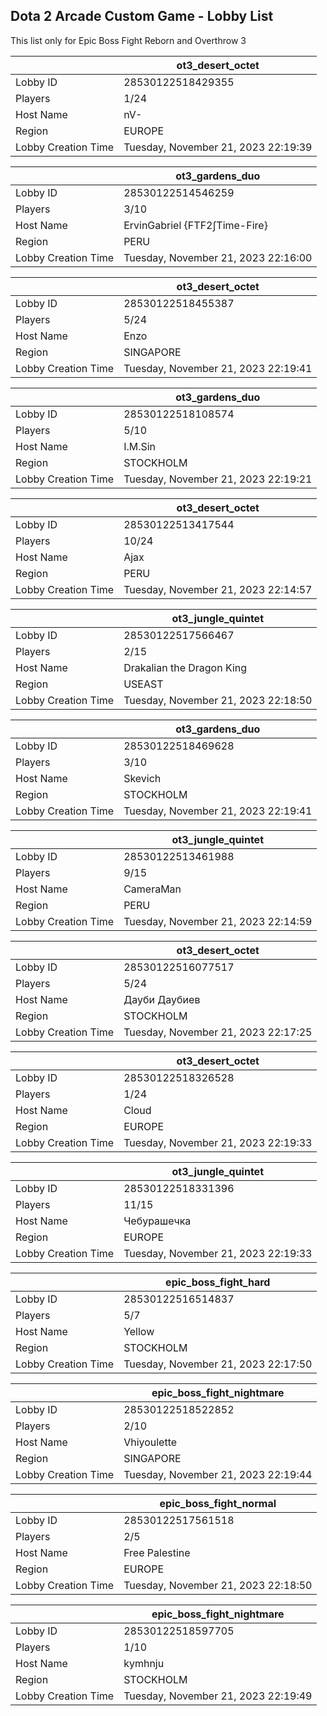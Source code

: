 ## Dota 2 Arcade Custom Game - Lobby List

This list only for Epic Boss Fight Reborn and Overthrow 3

|  | ot3_desert_octet |
| ------ | ------ |
| Lobby ID | 28530122518429355 |
| Players | 1/24 |
| Host Name | nV- |
| Region | EUROPE |
| Lobby Creation Time | Tuesday, November 21, 2023 22:19:39 |


|  | ot3_gardens_duo |
| ------ | ------ |
| Lobby ID | 28530122514546259 |
| Players | 3/10 |
| Host Name | ErvinGabriel {FTF2∫Time-Fire} |
| Region | PERU |
| Lobby Creation Time | Tuesday, November 21, 2023 22:16:00 |


|  | ot3_desert_octet |
| ------ | ------ |
| Lobby ID | 28530122518455387 |
| Players | 5/24 |
| Host Name | Enzo |
| Region | SINGAPORE |
| Lobby Creation Time | Tuesday, November 21, 2023 22:19:41 |


|  | ot3_gardens_duo |
| ------ | ------ |
| Lobby ID | 28530122518108574 |
| Players | 5/10 |
| Host Name | I.M.Sin |
| Region | STOCKHOLM |
| Lobby Creation Time | Tuesday, November 21, 2023 22:19:21 |


|  | ot3_desert_octet |
| ------ | ------ |
| Lobby ID | 28530122513417544 |
| Players | 10/24 |
| Host Name | Ajax |
| Region | PERU |
| Lobby Creation Time | Tuesday, November 21, 2023 22:14:57 |


|  | ot3_jungle_quintet |
| ------ | ------ |
| Lobby ID | 28530122517566467 |
| Players | 2/15 |
| Host Name | Drakalian the Dragon King |
| Region | USEAST |
| Lobby Creation Time | Tuesday, November 21, 2023 22:18:50 |


|  | ot3_gardens_duo |
| ------ | ------ |
| Lobby ID | 28530122518469628 |
| Players | 3/10 |
| Host Name | Skevich |
| Region | STOCKHOLM |
| Lobby Creation Time | Tuesday, November 21, 2023 22:19:41 |


|  | ot3_jungle_quintet |
| ------ | ------ |
| Lobby ID | 28530122513461988 |
| Players | 9/15 |
| Host Name | CameraMan |
| Region | PERU |
| Lobby Creation Time | Tuesday, November 21, 2023 22:14:59 |


|  | ot3_desert_octet |
| ------ | ------ |
| Lobby ID | 28530122516077517 |
| Players | 5/24 |
| Host Name | Дауби Даубиев |
| Region | STOCKHOLM |
| Lobby Creation Time | Tuesday, November 21, 2023 22:17:25 |


|  | ot3_desert_octet |
| ------ | ------ |
| Lobby ID | 28530122518326528 |
| Players | 1/24 |
| Host Name | Cloud |
| Region | EUROPE |
| Lobby Creation Time | Tuesday, November 21, 2023 22:19:33 |


|  | ot3_jungle_quintet |
| ------ | ------ |
| Lobby ID | 28530122518331396 |
| Players | 11/15 |
| Host Name | Чебурашечка |
| Region | EUROPE |
| Lobby Creation Time | Tuesday, November 21, 2023 22:19:33 |


|  | epic_boss_fight_hard |
| ------ | ------ |
| Lobby ID | 28530122516514837 |
| Players | 5/7 |
| Host Name | Yellow |
| Region | STOCKHOLM |
| Lobby Creation Time | Tuesday, November 21, 2023 22:17:50 |


|  | epic_boss_fight_nightmare |
| ------ | ------ |
| Lobby ID | 28530122518522852 |
| Players | 2/10 |
| Host Name | Vhiyoulette |
| Region | SINGAPORE |
| Lobby Creation Time | Tuesday, November 21, 2023 22:19:44 |


|  | epic_boss_fight_normal |
| ------ | ------ |
| Lobby ID | 28530122517561518 |
| Players | 2/5 |
| Host Name | Free Palestine |
| Region | EUROPE |
| Lobby Creation Time | Tuesday, November 21, 2023 22:18:50 |


|  | epic_boss_fight_nightmare |
| ------ | ------ |
| Lobby ID | 28530122518597705 |
| Players | 1/10 |
| Host Name | kymhnju |
| Region | STOCKHOLM |
| Lobby Creation Time | Tuesday, November 21, 2023 22:19:49 |


